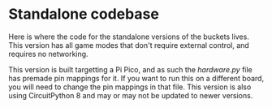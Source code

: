 # Standalone codebase
Here is where the code for the standalone versions of the buckets lives. This version has all game modes that don't require external control, and requires no networking.

This version is built targetting a Pi Pico, and as such the *hardware.py* file has premade pin mappings for it. If you want to run this on a different board, you will need to change the pin mappings in that file. This version is also using CircuitPython 8 and may or may not be updated to newer versions.